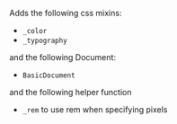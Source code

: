 Adds the following css mixins:
- `_color`
- `_typography`

and the following Document:
- `BasicDocument`

and the following helper function 
- `_rem` to use rem when specifying pixels